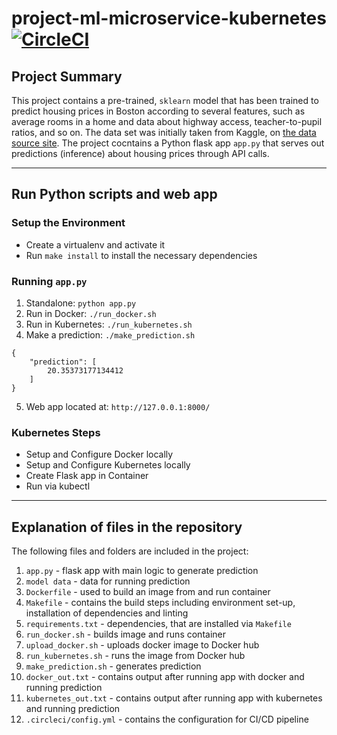 # project-ml-microservice-kubernetes [![CircleCI](https://circleci.com/gh/JoannaSprottHome/project-ml-microservice-kubernetes.svg?style=shield)](https://app.circleci.com/pipelines/github/JoannaSprottHome/project-ml-microservice-kubernetes) 

## Project Summary  

This project contains a pre-trained, `sklearn` model that has been trained to predict housing prices in Boston according to several features, such as average rooms in a home and data about highway access, teacher-to-pupil ratios, and so on. The data set was initially taken from Kaggle, on [the data source site](https://www.kaggle.com/c/boston-housing). The project cocntains a Python flask app `app.py` that serves out predictions (inference) about housing prices through API calls. 

---   

## Run Python scripts and web app

### Setup the Environment

* Create a virtualenv and activate it
* Run `make install` to install the necessary dependencies

### Running `app.py`

1. Standalone:  `python app.py`
2. Run in Docker:  `./run_docker.sh`
3. Run in Kubernetes:  `./run_kubernetes.sh`
4. Make a prediction: `./make_prediction.sh`
```Port: 8000
{
    "prediction": [
        20.35373177134412
    ]
}
```
5. Web app located at: `http://127.0.0.1:8000/`

### Kubernetes Steps

* Setup and Configure Docker locally
* Setup and Configure Kubernetes locally
* Create Flask app in Container
* Run via kubectl
--- 

## Explanation of files in the repository

The following files and folders are included in the project:

1. `app.py` - flask app with main logic to generate prediction
2. `model data` - data for running prediction
3. `Dockerfile` - used to build an image from and run container
4. `Makefile` - contains the build steps including environment set-up, installation of dependencies and linting
5. `requirements.txt` - dependencies, that are installed via `Makefile`
6. `run_docker.sh` - builds image and runs container
7. `upload_docker.sh` - uploads docker image to Docker hub
8. `run_kubernetes.sh` - runs the image from Docker hub
9. `make_prediction.sh` - generates prediction
10. `docker_out.txt` - contains output after running app with docker and running prediction
11. `kubernetes_out.txt` - contains output after running app with kubernetes and running prediction
12. `.circleci/config.yml` - contains the configuration for CI/CD pipeline
